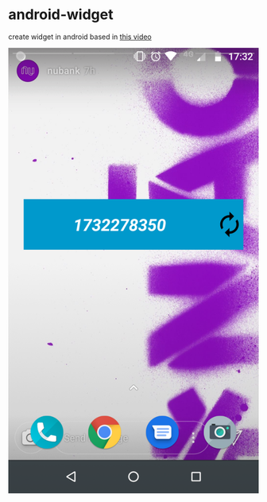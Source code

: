 # android-widget

create widget in android based in [this video](https://www.youtube.com/watch?v=LzcNfxsPdJ0)

![Screenshot](Screenshot_20190328-173242.png)
